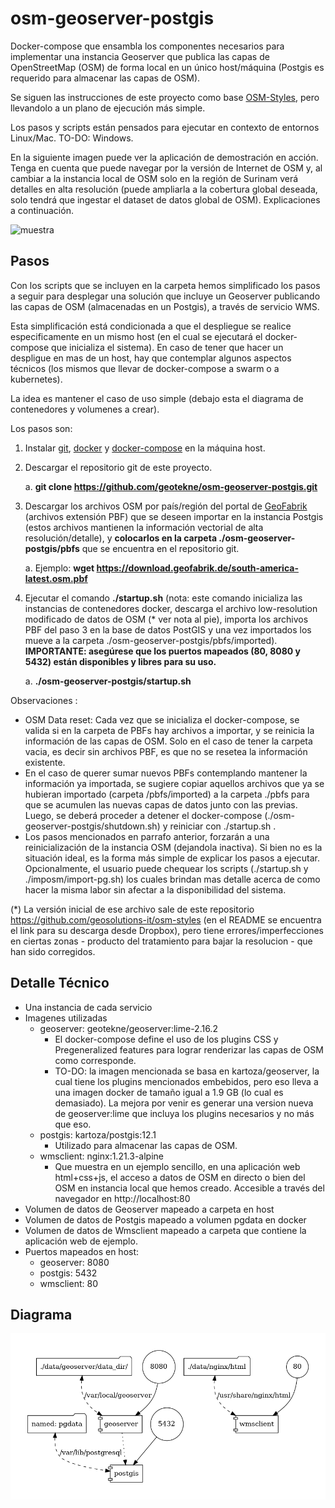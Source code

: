 # osm-geoserver-postgis
Docker-compose que ensambla los componentes necesarios para implementar una instancia Geoserver que publica las capas de OpenStreetMap (OSM) de forma local en un único host/máquina (Postgis es requerido para almacenar las capas de OSM).

Se siguen las instrucciones de este proyecto como base [OSM-Styles](https://github.com/geosolutions-it/osm-styles), pero llevandolo a un plano de ejecución más simple.

Los pasos y scripts están pensados para ejecutar en contexto de entornos Linux/Mac. TO-DO: Windows.

En la siguiente imagen puede ver la aplicación de demostración en acción. Tenga en cuenta que puede navegar por la versión de Internet de OSM y, al cambiar a la instancia local de OSM solo en la región de Surinam verá detalles en alta resolución (puede ampliarla a la cobertura global deseada, solo tendrá que ingestar el dataset de datos global de OSM). Explicaciones a continuación.

![muestra](./img/osm-geoserver-postgis-optimized.gif)

## Pasos

Con los scripts que se incluyen en la carpeta hemos simplificado los pasos a seguir para desplegar una solución que incluye un Geoserver publicando las capas de OSM (almacenadas en un Postgis), a través de servicio WMS. 

Esta simplificación está condicionada a que el despliegue se realice especificamente en un mismo host (en el cual se ejecutará el docker-compose que inicializa el sistema). En caso de tener que hacer un despligue en mas de un host, hay que contemplar algunos aspectos técnicos (los mismos que llevar de docker-compose a swarm o a kubernetes).

La idea es mantener el caso de uso simple (debajo esta el diagrama de contenedores y volumenes a crear).

Los pasos son:

1. Instalar [git](https://github.com/git-guides/install-git), [docker](https://docs.docker.com/engine/install/ubuntu/) y [docker-compose](https://docs.docker.com/compose/install/) en la máquina host.

2. Descargar el repositorio git de este proyecto.

   a. **git clone https://github.com/geotekne/osm-geoserver-postgis.git**

3. Descargar los archivos OSM por país/región del portal de [GeoFabrik](https://download.geofabrik.de/) (archivos extensión PBF) que se deseen importar en la instancia Postgis (estos archivos mantienen la información vectorial de alta resolución/detalle), y **colocarlos en la carpeta ./osm-geoserver-postgis/pbfs** que se encuentra en el repositorio git.

   a. Ejemplo:  **wget https://download.geofabrik.de/south-america-latest.osm.pbf**

4. Ejecutar el comando **./startup.sh**  (nota: este comando inicializa las instancias de contenedores docker, descarga el archivo low-resolution modificado de datos de OSM (* ver nota al pie), importa los archivos PBF del paso 3 en la base de datos PostGIS y una vez importados los mueve a la carpeta ./osm-geoserver-postgis/pbfs/imported). **IMPORTANTE: asegúrese que los puertos mapeados (80, 8080 y 5432) están disponibles y libres para su uso.**

   a.  **./osm-geoserver-postgis/startup.sh**

Observaciones : 

- OSM Data reset: Cada vez que se inicializa el docker-compose, se valida si en la carpeta de PBFs hay archivos a importar, y se reinicia la información de las capas de OSM. Solo en el caso de tener la carpeta vacia, es decir sin archivos PBF, es que no se resetea la información existente. 
- En el caso de querer sumar nuevos PBFs contemplando mantener la información ya importada, se sugiere copiar aquellos archivos que ya se hubieran importado (carpeta /pbfs/imported) a la carpeta ./pbfs para que se acumulen las nuevas capas de datos junto con las previas. Luego, se deberá proceder a detener el docker-compose (./osm-geoserver-postgis/shutdown.sh) y reiniciar con ./startup.sh .
- Los pasos mencionados en parrafo anterior, forzarán a una reinicialización de la instancia OSM (dejandola inactiva). Si bien no es la situación ideal, es la forma más simple de explicar los pasos a ejecutar. Opcionalmente, el usuario puede chequear los scripts (./startup.sh y ./imposm/import-pg.sh) los cuales brindan mas detalle acerca de como hacer la misma labor sin afectar a la disponibilidad del sistema.

(*) La versión inicial de ese archivo sale de este repositorio https://github.com/geosolutions-it/osm-styles (en el README se encuentra el link para su descarga desde Dropbox), pero tiene errores/imperfecciones en ciertas zonas - producto del tratamiento para bajar la resolucion - que han sido corregidos.



## Detalle Técnico

- Una instancia de cada servicio
- Imagenes utilizadas
  - geoserver: geotekne/geoserver:lime-2.16.2
    - El docker-compose define el uso de los plugins CSS y Pregeneralized features para lograr renderizar las capas de OSM como corresponde.
    - TO-DO: la imagen mencionada se basa en kartoza/geoserver, la cual tiene los plugins mencionados embebidos, pero eso lleva a una imagen docker de tamaño igual a 1.9 GB (lo cual es demasiado). La mejora por venir es generar una version nueva de geoserver:lime que incluya los plugins necesarios y no más que eso.
  - postgis: kartoza/postgis:12.1
    - Utilizado para almacenar las capas de OSM.
  - wmsclient: nginx:1.21.3-alpine
    - Que muestra en un ejemplo sencillo, en una aplicación web html+css+js, el acceso a datos de OSM en directo o bien del OSM en instancia local que hemos creado. Accesible a través del navegador en http://localhost:80  
- Volumen de datos de Geoserver mapeado a carpeta en host
- Volumen de datos de Postgis mapeado a volumen pgdata en docker
- Volumen de datos de Wmsclient mapeado a carpeta que contiene la aplicación web de ejemplo.
- Puertos mapeados en host:
  - geoserver: 8080
  - postgis: 5432
  - wmsclient: 80

## Diagrama

![](./diagram.png)